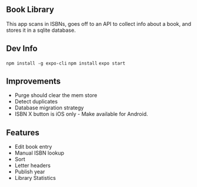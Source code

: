 Book Library
--------
This app scans in ISBNs, goes off to an API to collect info about a book, and stores it in a sqlite database.

Dev Info
--------
`npm install -g expo-cli`
`npm install`
`expo start`

Improvements
-----
* Purge should clear the mem store
* Detect duplicates
* Database migration strategy
* ISBN X button is iOS only - Make available for Android.

Features
------
* Edit book entry
* Manual ISBN lookup
* Sort
* Letter headers
* Publish year
* Library Statistics
